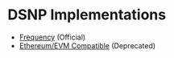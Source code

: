# DSNP Implementations

- [Frequency](Frequency/Overview.md) (Official)
- [Ethereum/EVM Compatible](Ethereum/Overview.md) (Deprecated)
